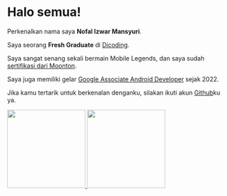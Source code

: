 # Halo semua! 

Perkenalkan nama saya **Nofal Izwar Mansyuri**.

Saya seorang **Fresh Graduate** di [Dicoding](https://www.dicoding.com/).

Saya sangat senang sekali bermain Mobile Legends, dan saya sudah [sertifikasi dari Moonton](https://www.coursera.org/account/accomplishments/specialization/CLKJD8XBXJ3M).

Saya juga memiliki gelar [Google Associate Android Developer](https://www.credential.net/h5deoi5h) sejak 2022.

Jika kamu tertarik untuk berkenalan denganku, silakan ikuti akun [Github](https://www.github.com/in/mansyuri69/)ku ya.
<p align="left">
<a href="https://github.com/gilangadhan">
  <img height="180em" src="https://github-readme-stats-eight-theta.vercel.app/api?username=gilangadhan&show_icons=true&theme=algolia&include_all_commits=true&count_private=true"/>
  <img height="180em" src="https://github-readme-stats-eight-theta.vercel.app/api/top-langs/?username=gilangadhan&layout=compact&langs_count=8&theme=algolia"/>
</a>
</p>
